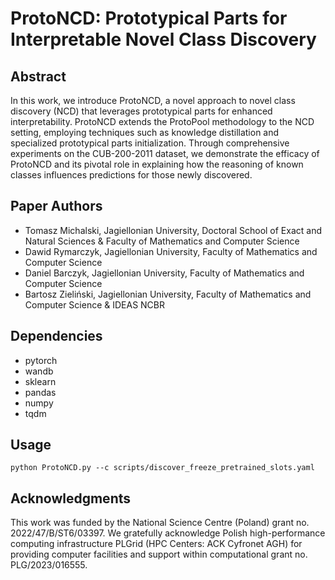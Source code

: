 # ProtoNCD: Prototypical Parts for Interpretable Novel Class Discovery
## Abstract
In this work, we introduce ProtoNCD, a novel approach to novel class discovery (NCD) that leverages prototypical parts for enhanced interpretability. ProtoNCD extends the ProtoPool methodology to the NCD setting, employing techniques such as knowledge distillation and specialized prototypical parts initialization. Through comprehensive experiments on the CUB-200-2011 dataset, we demonstrate the efficacy of ProtoNCD and its pivotal role in explaining how the reasoning of known classes influences predictions for those newly discovered.

## Paper Authors
- Tomasz Michalski, Jagiellonian University, Doctoral School of Exact and Natural Sciences & Faculty of Mathematics and Computer Science
- Dawid Rymarczyk, Jagiellonian University, Faculty of Mathematics and Computer Science
- Daniel Barczyk, Jagiellonian University, Faculty of Mathematics and Computer Science
- Bartosz Zieliński, Jagiellonian University, Faculty of Mathematics and Computer Science & IDEAS NCBR

## Dependencies
- pytorch
- wandb
- sklearn
- pandas
- numpy
- tqdm

## Usage

    python ProtoNCD.py --c scripts/discover_freeze_pretrained_slots.yaml

## Acknowledgments
This work was funded by the National Science Centre (Poland) grant no. 2022/47/B/ST6/03397. We gratefully acknowledge Polish high-performance computing infrastructure PLGrid (HPC Centers: ACK Cyfronet AGH) for providing computer facilities and support within computational grant no. PLG/2023/016555.
